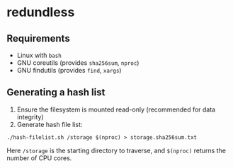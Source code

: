 # redundless

## Requirements

* Linux with `bash`
* GNU coreutils (provides `sha256sum`, `nproc`)
* GNU findutils (provides `find`, `xargs`)

## Generating a hash list

1. Ensure the filesystem is mounted read-only (recommended for data integrity)
1. Generate hash file list:

```
./hash-filelist.sh /storage $(nproc) > storage.sha256sum.txt
```

Here `/storage` is the starting directory to traverse, and `$(nproc)` returns the number of CPU cores.
